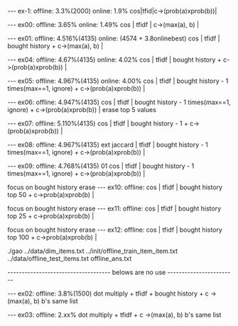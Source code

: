 --- ex-1: offline: 3.3%(2000) online: 1.9%
cos|tfid|c->(prob(a)xprob(b))|

--- ex00: offline: 3.65% online: 1.49%
cos | tfidf | c->(max(a), b) |

--- ex01: offline: 4.516%(4135)  online: (4574 + 3.8onlinebest)
cos | tfidf | bought history + c->(max(a), b) |






--- ex04: offline: 4.67%(4135)   online: 4.02%
cos | tfidf | bought history + c->(prob(a)xprob(b)) |

--- ex05: offline: 4.967%(4135)  online: 4.00%
cos | tfidf | bought history - 1 times(max==1, ignore) + c->(prob(a)xprob(b)) |

--- ex06: offline: 4.947%(4135)
cos | tfidf | bought history - 1 times(max==1, ignore) + c->(prob(a)xprob(b)) | erase top 5 values

--- ex07: offline: 5.110%(4135)
cos | tfidf |  bought history - 1 + c->(prob(a)xprob(b)) | 

--- ex08: offline: 4.967%(4135)
ext jaccard | tfidf | bought history - 1 times(max==1, ignore) + c->(prob(a)xprob(b)) |

--- ex09: offline: 4.768%(4135)
01 cos | tfidf | bought history - 1 times(max==1, ignore) + c->(prob(a)xprob(b)) |


focus on bought history erase
--- ex10: offline: 
cos | tfidf | bought history top 50 + c->prob(a)xprob(b) |

focus on bought history erase
--- ex11: offline: 
cos | tfidf | bought history top 25 + c->prob(a)xprob(b) |

focus on bought history erase
--- ex12: offline: 
cos | tfidf | bought history top 100 + c->prob(a)xprob(b) |




 ./gao ../data/dim_items.txt ../init/offline_train_item_item.txt ../data/offline_test_items.txt offline_ans.txt

------------------------------------ belows are no use ------------------------



--- ex02: offline: 3.8%(1500)
dot multiply + tfidf + bought history + c ->(max(a), b) b's same list 


--- ex03: offline: 2.xx%
dot multiply + tfidf + c ->(max(a), b) b's same list
